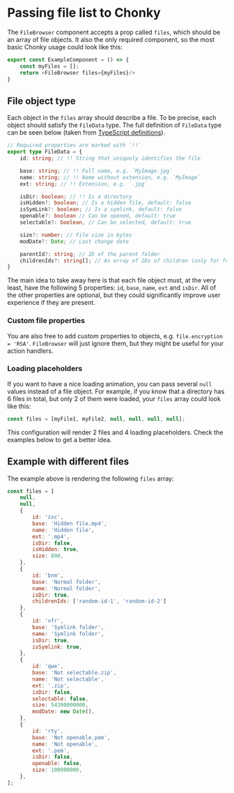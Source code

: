 
# Passing file list to Chonky

The `FileBrowser` component accepts a prop called `files`, which should be an array of file objects. It also the only
required component, so the most basic Chonky usage could look like this:
 
```typescript jsx
export const ExampleComponent = () => {
    const myFiles = [];
    return <FileBrowser files={myFiles}/>
}
```

## File object type

Each object in the `files` array should describe a file. To be precise, each object should satisfy the `FileData` 
type. The full definition of `FileData` type can be seen below (taken from
[TypeScript definitions](https://github.com/TimboKZ/Chonky/blob/master/src/typedef.ts)).

```typescript
// Required properties are marked with `!!`
export type FileData = {
    id: string; // !! String that uniquely identifies the file

    base: string; // !! Full name, e.g. `MyImage.jpg`
    name: string; // !! Name without extension, e.g. `MyImage`
    ext: string; // !! Extension, e.g. `.jpg`

    isDir: boolean; // !! Is a directory
    isHidden?: boolean; // Is a hidden file, default: false
    isSymLink?: boolean; // Is a symlink, default: false
    openable?: boolean // Can be opened, default: true
    selectable?: boolean, // Can be selected, default: true

    size?: number; // File size in bytes
    modDate?: Date; // Last change date

    parentId?: string; // ID of the parent folder
    childrenIds?: string[]; // An array of IDs of children (only for folders)
}
``` 

The main idea to take away here is that each file object must, at the very least, have the following 5 properties:
`id`, `base`, `name`, `ext` and `isDir`. All of the other properties are optional, but they could significantly 
improve user experience if they are present.

### Custom file properties

You are also free to add custom properties to objects, e.g. `file.encryption = 'RSA'`. `FileBrowser` will just 
ignore them, but they might be useful for your action handlers.

### Loading placeholders

If you want to have a nice loading animation, you can pass several `null` values instead of a file object. For example,
if you know that a directory has 6 files in total, but only 2 of them were loaded, your `files` array could look like
this:
```js
const files = [myFile1, myFile2, null, null, null, null];
``` 

This configuration will render 2 files and 4 loading placeholders. Check the examples below to get a better idea.

## Example with different files

<!-- STORY -->

The example above is rendering the following `files` array:

```javascript
const files = [
    null,
    null,
    {
        id: 'zxc',
        base: 'Hidden file.mp4',
        name: 'Hidden file',
        ext: '.mp4',
        isDir: false,
        isHidden: true,
        size: 890,
    },
    {
        id: 'bnm',
        base: 'Normal folder',
        name: 'Normal folder',
        isDir: true,
        childrenIds: ['random-id-1', 'random-id-2']
    },
    {
        id: 'vfr',
        base: 'Symlink folder',
        name: 'Symlink folder',
        isDir: true,
        isSymlink: true,
    },
    {
        id: 'qwe',
        base: 'Not selectable.zip',
        name: 'Not selectable',
        ext: '.zip',
        isDir: false,
        selectable: false,
        size: 54300000000,
        modDate: new Date(),
    },
    {
        id: 'rty',
        base: 'Not openable.pem',
        name: 'Not openable',
        ext: '.pem',
        isDir: false,
        openable: false,
        size: 100000000,
    },
];
```
